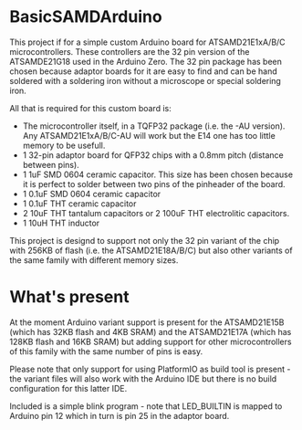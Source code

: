 # BasicSAMDArduino
This project if for a simple custom Arduino board for ATSAMD21E1xA/B/C microcontrollers. These controllers are the 32 pin version of the
ATSAMDE21G18 used in the Arduino Zero. The 32 pin package has been chosen because adaptor boards for it are easy to find and can be hand 
soldered with a soldering iron without a microscope or special soldering iron.

All that is required for this custom board is:
* The microcontroller itself, in a TQFP32 package (i.e. the -AU version). Any ATSAMD21E1xA/B/C-AU will work but the E14 one has too little memory to be usefull.
* 1 32-pin adaptor board for QFP32 chips with a 0.8mm pitch (distance between pins).
* 1 1uF SMD 0604 ceramic capacitor. This size has been chosen because it is perfect to solder between two pins of the pinheader of the board.
* 1 0.1uF SMD 0604 ceramic capacitor
* 1 0.1uF THT ceramic capacitor
* 2 10uF THT tantalum capacitors or 2 100uF THT electrolitic capacitors.
* 1 10uH THT inductor

This project is designd to support not only the 32 pin variant of the chip with 256KB of flash (i.e. the ATSAMD21E18A/B/C) but also other
variants of the same family with different memory sizes.

# What's present
At the moment Arduino variant support is present for the ATSAMD21E15B (which has 32KB flash and 4KB SRAM) and the ATSAMD21E17A (which has 128KB flash and 16KB SRAM) but adding
support for other microcontrollers of this family with the same number of pins is easy.

Please note that only support for using PlatformIO as build tool is present - the variant files will also work with the Arduino IDE but there is no build configuration for this latter IDE.

Included is a simple blink program - note that LED_BUILTIN is mapped to Arduino pin 12 which in turn is pin 25 in the adaptor board.


